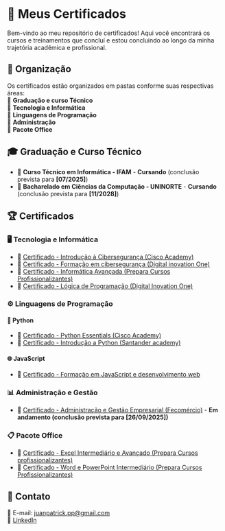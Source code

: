 # 📜 Meus Certificados  

Bem-vindo ao meu repositório de certificados! Aqui você encontrará os cursos e treinamentos que concluí e estou concluindo ao longo da minha trajetória acadêmica e profissional.

## 📂 Organização  
Os certificados estão organizados em pastas conforme suas respectivas áreas:  
📌 **Graduação e curso Técnico**                                                                                                                                                          
📌 **Tecnologia e Informática**                                                                                                                                                           
📌 **Linguagens de Programação**                                                                                                                                                          
📌 **Administração**    
📌 **Pacote Office**  

## 🎓 Graduação e Curso Técnico  
 
- 🏅 **Curso Técnico em Informática - IFAM** - **Cursando** (conclusão prevista para **[07/2025]**)  
- 🏅 **Bacharelado em Ciências da Computação - UNINORTE** - **Cursando** (conclusão prevista para **[11/2028]**)

## 🏆 Certificados  

### 🖥️ **Tecnologia e Informática**  
- 🏅 [Certificado - Introdução à Cibersegurança (Cisco Academy)](https://github.com/Juanzev/Certificados/blob/main/certificado%20Introdu%C3%A7%C3%A3o%20a%20Ciberseguran%C3%A7a.pdf)
- 🏅 [Certificado - Formação em cibersegurança (Digital inovation One)](https://github.com/Juanzev/Certificados/blob/main/forma%C3%A7%C3%A3o%20ciberseguran%C3%A7a.jpg)    
- 🏅 [Certificado - Informática Avançada (Prepara Cursos Profissionalizantes)](https://github.com/Juanzev/Certificados/blob/main/certificado%20informatica%20basica%20e%20avan%C3%A7ada_.jpeg)
- 🏅 [Certificado - Lógica de Programação (Digital Inovation One)]()

### ⚙️ **Linguagens de Programação**  

#### 🐍 **Python**
- 🏅 [Certificado - Python Essentials (Cisco Academy)](https://github.com/Juanzev/Certificados/blob/main/certificado%20Python%20Essentials.pdf)  
- 🏅 [Certificado - Introdução a Python (Santander academy)](https://github.com/Juanzev/Certificados/blob/main/introdu%C3%A7%C3%A3o%20a%20programa%C3%A7%C3%A3o%20em%20python.pdf)  

#### 🌐 **JavaScript**
- 🏅 [Certificado - Formação em JavaScript e desenvolvimento web](https://github.com/Juanzev/Certificados/blob/main/Forma%C3%A7%C3%A3o%20Javascript.jpg)  

### 📊 **Administração e Gestão**  
- 🏅 [Certificado - Administração e Gestão Empresarial (Fecomércio)](link_para_o_certificado) - **Em andamento (conclusão prevista para [26/09/2025])**

### 📋 **Pacote Office**  
- 🏅 [Certificado - Excel Intermediário e Avançado (Prepara Cursos profissionalizantes)](https://github.com/Juanzev/Certificados/blob/main/certificado%20informatica%20basica%20e%20avan%C3%A7ada_.jpeg)  
- 🏅 [Certificado - Word e PowerPoint Intermediário (Prepara Cursos Profissionalizantes)](https://github.com/Juanzev/Certificados/blob/main/certificado%20informatica%20basica%20e%20avan%C3%A7ada_.jpeg)  

## 📩 Contato  
📧 E-mail: juanpatrick.pp@gmail.com  
🔗 [LinkedIn](https://www.linkedin.com/in/juan-patrick-724075300/)
